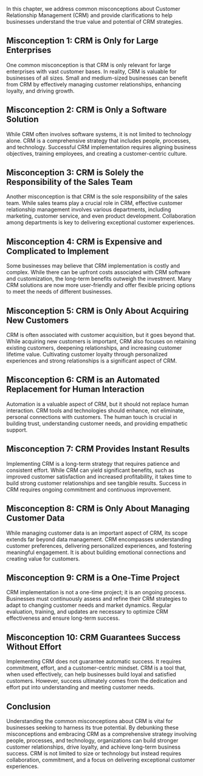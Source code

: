 
In this chapter, we address common misconceptions about Customer Relationship Management (CRM) and provide clarifications to help businesses understand the true value and potential of CRM strategies.

**Misconception 1: CRM is Only for Large Enterprises**
------------------------------------------------------

One common misconception is that CRM is only relevant for large enterprises with vast customer bases. In reality, CRM is valuable for businesses of all sizes. Small and medium-sized businesses can benefit from CRM by effectively managing customer relationships, enhancing loyalty, and driving growth.

**Misconception 2: CRM is Only a Software Solution**
----------------------------------------------------

While CRM often involves software systems, it is not limited to technology alone. CRM is a comprehensive strategy that includes people, processes, and technology. Successful CRM implementation requires aligning business objectives, training employees, and creating a customer-centric culture.

**Misconception 3: CRM is Solely the Responsibility of the Sales Team**
-----------------------------------------------------------------------

Another misconception is that CRM is the sole responsibility of the sales team. While sales teams play a crucial role in CRM, effective customer relationship management involves various departments, including marketing, customer service, and even product development. Collaboration among departments is key to delivering exceptional customer experiences.

**Misconception 4: CRM is Expensive and Complicated to Implement**
------------------------------------------------------------------

Some businesses may believe that CRM implementation is costly and complex. While there can be upfront costs associated with CRM software and customization, the long-term benefits outweigh the investment. Many CRM solutions are now more user-friendly and offer flexible pricing options to meet the needs of different businesses.

**Misconception 5: CRM is Only About Acquiring New Customers**
--------------------------------------------------------------

CRM is often associated with customer acquisition, but it goes beyond that. While acquiring new customers is important, CRM also focuses on retaining existing customers, deepening relationships, and increasing customer lifetime value. Cultivating customer loyalty through personalized experiences and strong relationships is a significant aspect of CRM.

**Misconception 6: CRM is an Automated Replacement for Human Interaction**
--------------------------------------------------------------------------

Automation is a valuable aspect of CRM, but it should not replace human interaction. CRM tools and technologies should enhance, not eliminate, personal connections with customers. The human touch is crucial in building trust, understanding customer needs, and providing empathetic support.

**Misconception 7: CRM Provides Instant Results**
-------------------------------------------------

Implementing CRM is a long-term strategy that requires patience and consistent effort. While CRM can yield significant benefits, such as improved customer satisfaction and increased profitability, it takes time to build strong customer relationships and see tangible results. Success in CRM requires ongoing commitment and continuous improvement.

**Misconception 8: CRM is Only About Managing Customer Data**
-------------------------------------------------------------

While managing customer data is an important aspect of CRM, its scope extends far beyond data management. CRM encompasses understanding customer preferences, delivering personalized experiences, and fostering meaningful engagement. It is about building emotional connections and creating value for customers.

**Misconception 9: CRM is a One-Time Project**
----------------------------------------------

CRM implementation is not a one-time project; it is an ongoing process. Businesses must continuously assess and refine their CRM strategies to adapt to changing customer needs and market dynamics. Regular evaluation, training, and updates are necessary to optimize CRM effectiveness and ensure long-term success.

**Misconception 10: CRM Guarantees Success Without Effort**
-----------------------------------------------------------

Implementing CRM does not guarantee automatic success. It requires commitment, effort, and a customer-centric mindset. CRM is a tool that, when used effectively, can help businesses build loyal and satisfied customers. However, success ultimately comes from the dedication and effort put into understanding and meeting customer needs.

**Conclusion**
--------------

Understanding the common misconceptions about CRM is vital for businesses seeking to harness its true potential. By debunking these misconceptions and embracing CRM as a comprehensive strategy involving people, processes, and technology, organizations can build stronger customer relationships, drive loyalty, and achieve long-term business success. CRM is not limited to size or technology but instead requires collaboration, commitment, and a focus on delivering exceptional customer experiences.
